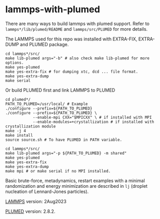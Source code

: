 # lammps-with-plumed

There are many ways to build lammps with plumed support. Refer to `lammps*/lib/plumed/README` and `lammps/src/PLUMED` for more details.

The LAMMPS used for this repo was installed with EXTRA-FIX, EXTRA-DUMP and PLUMED package.

```
cd lammps*/src/
make lib-plumed args="-b" # also check make lib-plumed for more options.
make yes-plumed
make yes-extra-fix # for dumping xtc, dcd ... file format.
make yes-extra-dump
make serial
```

Or build PLUMED first and link LAMMPS to PLUMED
```
cd plumed*/
PATH_TO_PLUMED=/usr/local/ # Example
./configure --prefix=${PATH_TO_PLUMED}
./configure --prefix=${PATH_TO_PLUMED} \
            --enable-mpi CXX="$MPICXX" \ # if installed with MPI
            --enable-modules=+crystallization # if installed with crystallization module
make -j 4
make install
source source.sh # To have PLUMED in PATH variable.

cd lammps*/src/
make lib-plumed args="-p ${PATH_TO_PLUMED} -m shared"
make yes-plumed
make yes-extra-fix
make yes-extra-dump
make mpi # or make serial if no MPI installed.
```


Basic brute-force, metadynamics, restart examples with a minimal randomization and energy minimization are described in `lj` (droplet nucleation of Lennard-Jones particles).

[LAMMPS](https://www.lammps.org/#gsc.tab=0) version: 2Aug2023

[PLUMED](https://www.plumed.org/doc-v2.8/user-doc/html/index.html) version: 2.8.2.
